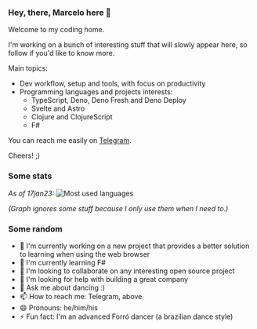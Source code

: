 ### Hey, there, Marcelo here 👋

Welcome to my coding home.

I'm working on a bunch of interesting stuff that will slowly appear here, so
follow if you'd like to know more.

Main topics:

- Dev workflow, setup and tools, with focus on productivity
- Programming languages and projects interests:
  - TypeScript, Deno, Deno Fresh and Deno Deploy
  - Svelte and Astro
  - Clojure and ClojureScript
  - F#

You can reach me easily on [Telegram](https://bit.ly/3NwNHXK).

Cheers! ;)

### Some stats

_As of 17jan23:_
![Most used languages](https://user-images.githubusercontent.com/2532492/212804054-9d4f69b6-7d32-478a-b486-0e76239d523c.png)

<!-- 

![Most used languages](https://github-readme-stats.vercel.app/api/top-langs/?username=marcelocra&theme=dark&hide_border=true&layout=compact&hide=Python,Java,html,CSS,C,Shell,PowerShell,Vim%20Script&langs_count=10)

-->

_(Graph ignores some stuff because I only use them when I need to.)_

### Some random

- 🔭 I'm currently working on a new project that provides a better solution
  to learning when using the web browser
- 🌱 I'm currently learning F#
- 👯 I'm looking to collaborate on any interesting open source project
- 🤔 I'm looking for help with building a great company
- 💬 Ask me about dancing :)
- 📫 How to reach me: Telegram, above
- 😄 Pronouns: he/him/his
- ⚡ Fun fact: I'm an advanced Forró dancer (a brazilian dance style)
